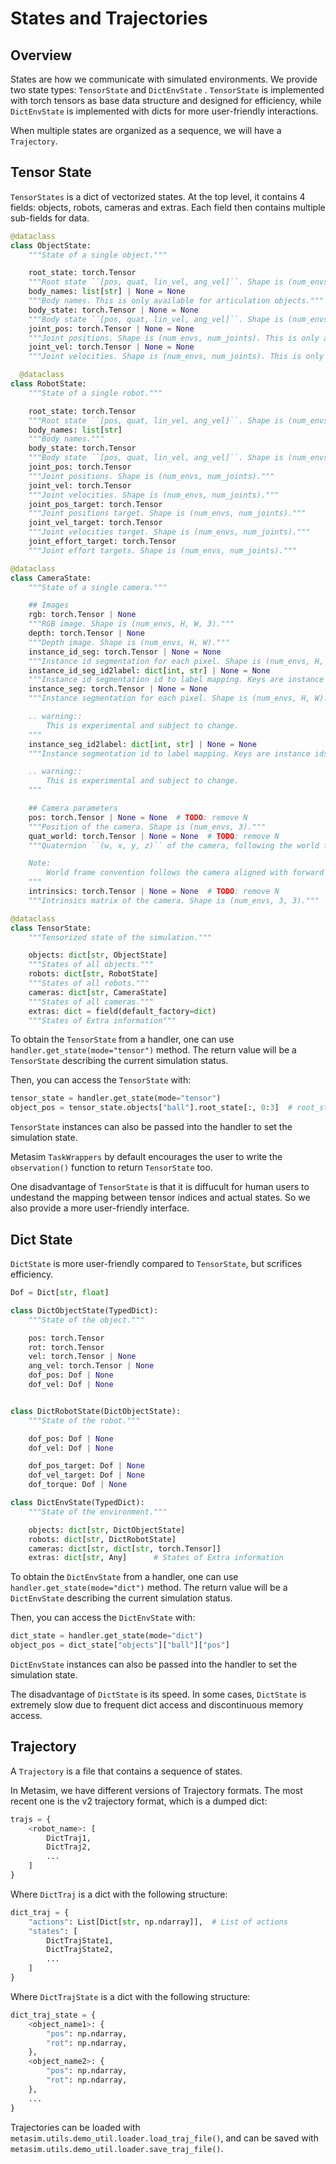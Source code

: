 # States and Trajectories

## Overview

States are how we communicate with simulated environments. We provide two state types: `TensorState` and `DictEnvState` . `TensorState` is implemented with torch tensors as base data structure and designed for efficiency, while `DictEnvState` is implemented with dicts for more user-friendly interactions.

When multiple states are organized as a sequence, we will have a `Trajectory`.

## Tensor State

`TensorStates` is a dict of vectorized states. At the top level, it contains 4 fields: objects, robots, cameras and extras. Each field then contains multiple sub-fields for data.

```python
@dataclass
class ObjectState:
    """State of a single object."""

    root_state: torch.Tensor
    """Root state ``[pos, quat, lin_vel, ang_vel]``. Shape is (num_envs, 13)."""
    body_names: list[str] | None = None
    """Body names. This is only available for articulation objects."""
    body_state: torch.Tensor | None = None
    """Body state ``[pos, quat, lin_vel, ang_vel]``. Shape is (num_envs, num_bodies, 13). This is only available for articulation objects."""
    joint_pos: torch.Tensor | None = None
    """Joint positions. Shape is (num_envs, num_joints). This is only available for articulation objects."""
    joint_vel: torch.Tensor | None = None
    """Joint velocities. Shape is (num_envs, num_joints). This is only available for articulation objects."""

  @dataclass
class RobotState:
    """State of a single robot."""

    root_state: torch.Tensor
    """Root state ``[pos, quat, lin_vel, ang_vel]``. Shape is (num_envs, 13)."""
    body_names: list[str]
    """Body names."""
    body_state: torch.Tensor
    """Body state ``[pos, quat, lin_vel, ang_vel]``. Shape is (num_envs, num_bodies, 13)."""
    joint_pos: torch.Tensor
    """Joint positions. Shape is (num_envs, num_joints)."""
    joint_vel: torch.Tensor
    """Joint velocities. Shape is (num_envs, num_joints)."""
    joint_pos_target: torch.Tensor
    """Joint positions target. Shape is (num_envs, num_joints)."""
    joint_vel_target: torch.Tensor
    """Joint velocities target. Shape is (num_envs, num_joints)."""
    joint_effort_target: torch.Tensor
    """Joint effort targets. Shape is (num_envs, num_joints)."""

@dataclass
class CameraState:
    """State of a single camera."""

    ## Images
    rgb: torch.Tensor | None
    """RGB image. Shape is (num_envs, H, W, 3)."""
    depth: torch.Tensor | None
    """Depth image. Shape is (num_envs, H, W)."""
    instance_id_seg: torch.Tensor | None = None
    """Instance id segmentation for each pixel. Shape is (num_envs, H, W)."""
    instance_id_seg_id2label: dict[int, str] | None = None
    """Instance id segmentation id to label mapping. Keys are instance ids, values are labels. Go together with :attr:`instance_id_seg`."""
    instance_seg: torch.Tensor | None = None
    """Instance segmentation for each pixel. Shape is (num_envs, H, W).

    .. warning::
        This is experimental and subject to change.
    """
    instance_seg_id2label: dict[int, str] | None = None
    """Instance segmentation id to label mapping. Keys are instance ids, values are labels. Go together with :attr:`instance_seg`.

    .. warning::
        This is experimental and subject to change.
    """

    ## Camera parameters
    pos: torch.Tensor | None = None  # TODO: remove N
    """Position of the camera. Shape is (num_envs, 3)."""
    quat_world: torch.Tensor | None = None  # TODO: remove N
    """Quaternion ``(w, x, y, z)`` of the camera, following the world frame convention. Shape is (num_envs, 4).

    Note:
        World frame convention follows the camera aligned with forward axis +X and up axis +Z.
    """
    intrinsics: torch.Tensor | None = None  # TODO: remove N
    """Intrinsics matrix of the camera. Shape is (num_envs, 3, 3)."""

@dataclass
class TensorState:
    """Tensorized state of the simulation."""

    objects: dict[str, ObjectState]
    """States of all objects."""
    robots: dict[str, RobotState]
    """States of all robots."""
    cameras: dict[str, CameraState]
    """States of all cameras."""
    extras: dict = field(default_factory=dict)
    """States of Extra information"""
```

To obtain the `TensorState` from a handler, one can use `handler.get_state(mode="tensor")` method. The return value will be a `TensorState` describing the current simulation status.

Then, you can access the `TensorState` with:

```python
tensor_state = handler.get_state(mode="tensor")
object_pos = tensor_state.objects["ball"].root_state[:, 0:3]  # root_state.shape = (num_envs, 13)
```

`TensorState` instances can also be passed into the handler to set the simulation state.

Metasim `TaskWrappers` by default encourages the user to write the `observation()` function to return `TensorState` too.

One disadvantage of `TensorState` is that it is diffucult for human users to undestand the mapping between tensor indices and actual states. So we also provide a more user-friendly interface.

## Dict State

`DictState` is more user-friendly compared to `TensorState`, but scrifices efficiency.

```python
Dof = Dict[str, float]

class DictObjectState(TypedDict):
    """State of the object."""

    pos: torch.Tensor
    rot: torch.Tensor
    vel: torch.Tensor | None
    ang_vel: torch.Tensor | None
    dof_pos: Dof | None
    dof_vel: Dof | None


class DictRobotState(DictObjectState):
    """State of the robot."""

    dof_pos: Dof | None
    dof_vel: Dof | None

    dof_pos_target: Dof | None
    dof_vel_target: Dof | None
    dof_torque: Dof | None

class DictEnvState(TypedDict):
    """State of the environment."""

    objects: dict[str, DictObjectState]
    robots: dict[str, DictRobotState]
    cameras: dict[str, dict[str, torch.Tensor]]
    extras: dict[str, Any]      # States of Extra information
```

To obtain the `DictEnvState` from a handler, one can use `handler.get_state(mode="dict")` method. The return value will be a `DictEnvState` describing the current simulation status.

Then, you can access the `DictEnvState` with:

```python
dict_state = handler.get_state(mode="dict")
object_pos = dict_state["objects"]["ball"]["pos"]
```

`DictEnvState` instances can also be passed into the handler to set the simulation state.

The disadvantage of `DictState` is its speed. In some cases, `DictState` is extremely slow due to frequent dict access and discontinuous memory access.

## Trajectory

A `Trajectory` is a file that contains a sequence of states.

In Metasim, we have different versions of Trajectory formats. The most recent one is the v2 trajectory format, which is a dumped dict:

```python
trajs = {
    <robot_name>: [
        DictTraj1,
        DictTraj2,
        ...
    ]
}
```

Where `DictTraj` is a dict with the following structure:

```python
dict_traj = {
    "actions": List[Dict[str, np.ndarray]],  # List of actions
    "states": [
        DictTrajState1,
        DictTrajState2,
        ...
    ]
}
```

Where `DictTrajState` is a dict with the following structure:

```python
dict_traj_state = {
    <object_name1>: {
        "pos": np.ndarray,
        "rot": np.ndarray,
    },
    <object_name2>: {
        "pos": np.ndarray,
        "rot": np.ndarray,
    },
    ...
}
```

Trajectories can be loaded with `metasim.utils.demo_util.loader.load_traj_file()`, and can be saved with `metasim.utils.demo_util.loader.save_traj_file()`.